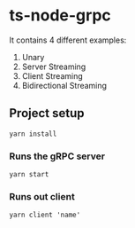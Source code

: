 # ts-node-grpc
It contains 4 different examples:
1. Unary
2. Server Streaming
3. Client Streaming
4. Bidirectional Streaming


## Project setup
```
yarn install
```

### Runs the gRPC server
```
yarn start
```

### Runs out client
```
yarn client 'name'
```
